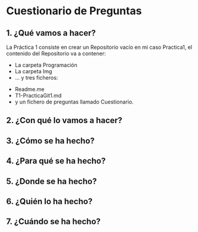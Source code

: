 # Cuestionario de Preguntas
## 1. ¿Qué vamos a hacer?
La Práctica 1 consiste en crear un Repositorio vacío en mi caso Practica1, el contenido del Repositorio va a contener:
+ La carpeta Programación
+ La carpeta Img
+ ... y tres ficheros:
- Readme.me
- T1-PracticaGit1.md 
- y un fichero de preguntas llamado Cuestionario.
## 2. ¿Con qué lo vamos a hacer?
## 3. ¿Cómo se ha hecho?
## 4. ¿Para qué se ha hecho?
## 5. ¿Donde se ha hecho?
## 6. ¿Quién lo ha hecho?
## 7. ¿Cuándo se ha hecho?


